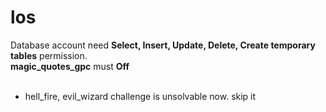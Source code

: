 # los

Database account need <strong>Select, Insert, Update, Delete, Create temporary tables</strong> permission.<br>
<strong>magic_quotes_gpc</strong> must <strong>Off</strong><br><br>

* hell_fire, evil_wizard challenge is unsolvable now. skip it

